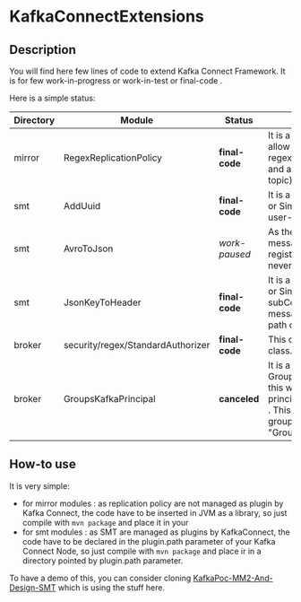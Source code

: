 # KafkaConnectExtensions
## Description
You will find here few lines of code to extend Kafka Connect Framework.
It is for few work-in-progress or work-in-test or final-code .

Here is a simple status:

| Directory | Module | Status | Description |
| ------------ | ------------ | ------------ | ------------ |
| mirror | RegexReplicationPolicy | **final-code** | It is a replication policy for MM2 ( Mirror Maker 2 or MirrorMaker2 ) which allow you to transform the topic name on replication side as you want by regex with extraction (if topic is named toto-tata , a regex like /toto-(.*)/ and a replacement by titi-$1 will result to titi-tata as name of replicated topic). |
| smt |  AddUuid | **final-code** | It is a SMT for Kafka Connect (also known as a Simple Message Transform or SimpleMessageTranform) which has for only goal to add a header with a user-defined fieldname and a random UUID. |
| smt | AvroToJson | *work-paused* | As the name of the module is saying : the goal is to convert a AVRO message formatted to a JSON string according to Schema stored in a registry. The code was AI helped and never tested (and will probably never) ! |
| smt | JsonKeyToHeader | **final-code** | It is a SMT for Kafka Connect (also known as a Simple Message Transform or SimpleMessageTranform) which has for only goal to extract a subContent of a JSON node contained in a key or value record of Kafka message , to add it into a (key,value) header, with key equals to the JSON path of content, and an optionnal prefix if needed. |
| broker | security/regex/StandardAuthorizer | **final-code** | This class is based on a fork of the Kafka Broker StandardAuthorisation class. I added the possibility to defined a principal type Regex in an ACL. |
| broker | GroupsKafkaPrincipal | **canceled** | It is a combination of GroupsKafkaPrincipal and a GroupsKafkaPrincipalBuilder to be used in the property file of a broker in this way: principal.builder.class=net.ulukai.kafka.broker.GroupsKafkaPrincipalBuilder . This allow you to use OU of DN from certificate file to define a list of group for the user. The main goal is to be able to use it as principal "Group:" in ACL definition. |

## How-to use
It is very simple:
- for mirror modules : as replication policy are not managed as plugin by Kafka Connect, the code have to be inserted in JVM as a library, so just compile with `mvn package` and place it in your 
- for smt modules : as SMT are managed as plugins by KafkaConnect, the code have to be declared in the plugin.path parameter of your Kafka Connect Node, so just compile with `mvn package` and place ir in a directory pointed by plugin.path parameter.

To have a demo of this, you can consider cloning [KafkaPoc-MM2-And-Design-SMT](https://github.com/handfreezer/KafkaPoc-MM2-And-Design-SMT "KafkaPoc-MM2-And-Design-SMT") which is using the stuff here.
